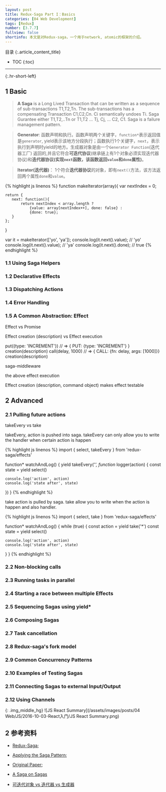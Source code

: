 ```yaml
---
layout: post
title: Redux-Saga Part I：Basics
categories: [04 Web Development]
tags: [Redux]
number: [3.7.7]
fullview: false
shortinfo: 本文是对Redux-saga，一个用于network, atomic的框架的介绍。
---
```

目录
{:.article_content_title}


* TOC
{:toc}

---
{:.hr-short-left}

## 1 Basic ##

> **A Saga** is a Long Lived Transaction that can be written as a sequence of sub-transactions T1,T2,Tn. The sub-transactions has a compensating Transaction C1,C2,Cn. Ci semantically undoes Ti. Saga Gurantee either T1,T2,..Tn or T1,T2 ... Tj, Cj, ... C2, C1. Saga is a failure management pattern.

> **Generator**: 函数声明和执行。函数声明两个关键字，`function*`表示返回值是`generator`, yield表示该地方分段执行；函数执行1个关键字，`next`，表示执行到声明时yield的地方。生成器对象是由一个`Generator Function`(迭代器工厂) 返回的,并且它符合**可迭代协议**(继承链上有1个对象必须实现迭代器协议)和**迭代器协议(实现`next`函数，该函数返回`value`和`done`属性)**。

> **Iterator(迭代器)**： 1个符合**迭代器协议**的对象，即有`next()`方法，该方法返回两个属性`done`和`value`。

{% highlight js linenos %}
function makeIterator(array){
    var nextIndex = 0;

    return {
       next: function(){
           return nextIndex < array.length ?
               {value: array[nextIndex++], done: false} :
               {done: true};
       }
    };
}

var it = makeIterator(['yo', 'ya']);
console.log(it.next().value); // 'yo'
console.log(it.next().value); // 'ya'
console.log(it.next().done);  // true
{% endhighlight %}


### 1.1 Using Saga Helpers

### 1.2 Declarative Effects

### 1.3 Dispatching Actions

### 1.4 Error Handling

### 1.5 A Common Abstraction: Effect

Effect vs Promise

Effect creation (description) vs Effect execution

put({type: 'INCREMENT'}) // => { PUT: {type: 'INCREMENT'} }			creation(description)
call(delay, 1000)        // => { CALL: {fn: delay, args: [1000]}}  creation(description)

saga-middleware

the above effect execution

Effect creation (description, command object) makes effect testable





## 2 Advanced

### 2.1 Pulling future actions

takeEvery vs take

takeEvery, action is pushed into saga. takeEvery can only allow you to write the handler when certain action is happen

{% highlight js linenos %}
import { select, takeEvery } from 'redux-saga/effects'

function* watchAndLog() {
  yield takeEvery('*', function* logger(action) {
    const state = yield select()

    console.log('action', action)
    console.log('state after', state)
  })
}
{% endhighlight %}

take action is pulled by saga. take allow you to write when the action is happen and also handler.

{% highlight js linenos %}
import { select, take } from 'redux-saga/effects'

function* watchAndLog() {
  while (true) {
    const action = yield take('*')
    const state = yield select()

    console.log('action', action)
    console.log('state after', state)
  }
}
{% endhighlight %}

### 2.2 Non-blocking calls

### 2.3 Running tasks in parallel

### 2.4 Starting a race between multiple Effects

### 2.5 Sequencing Sagas using yield*

### 2.6 Composing Sagas

### 2.7 Task cancellation

### 2.8 Redux-saga's fork model

### 2.9 Common Concurrency Patterns

### 2.10 Examples of Testing Sagas

### 2.11 Connecting Sagas to external Input/Output

### 2.12 Using Channels



{: .img_middle_hg}
![JS React Summary](/assets/images/posts/04 Web/JS/2016-10-03-React入门/JS React Summary.png)


## 2 参考资料 ##
- [Redux-Saga](https://redux-saga.js.org/);
- [Applying the Saga Pattern](https://www.youtube.com/watch?v=xDuwrtwYHu8);
- [Original Paper](http://www.cs.cornell.edu/andru/cs711/2002fa/reading/sagas.pdf);
- [A Saga on Sagas](https://msdn.microsoft.com/en-us/library/jj591569.aspx)

- [可迭代对象 vs 迭代器 vs 生成器](http://python.jobbole.com/86258/)
